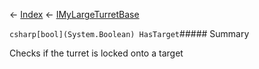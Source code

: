 ← [Index](Api-Index) ← [IMyLargeTurretBase](Sandbox.ModAPI.Ingame.IMyLargeTurretBase)

```csharp[bool](System.Boolean) HasTarget```##### Summary

Checks if the turret is locked onto a target

